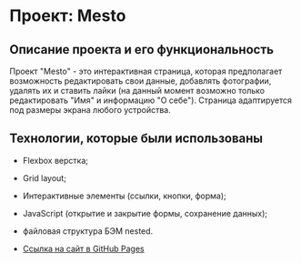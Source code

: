 # Проект: Mesto

## Описание проекта и его функциональность

Проект "Mesto" - это интерактивная страница, которая предполагает возможность редактировать свои данные, добавлять фотографии, удалять их и ставить лайки (на данный момент возможно только редактировать "Имя" и информацию "О себе").
Страница адаптируется под размеры экрана любого устройства.

## Технологии, которые были использованы
* Flexbox верстка;
* Grid layout;
* Интерактивные элементы (ссылки, кнопки, форма);
* JavaScript (открытие и закрытие формы, сохранение данных);
* файловая структура БЭМ nested.


* [Ссылка на сайт в GitHub Pages](https://tat-rs.github.io/mesto/)


